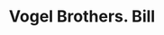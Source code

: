 ---
doi: 10.7916/D8DJ6SRX
date_other: '1890'
date_other_textual: 1890-1899
form: printed ephemera
genre:
- Invoices
name:
- Vogel Brothers
object_in_context_url: https://biggert.cul.columbia.edu/items/view/ave_biggert_01141
subject_hierarchical_geographic:
- New York, New York, United States
subject_name:
- Vogel Brothers
title: Vogel Brothers. Bill
sort_title: Vogel Brothers. Bill
call_number: ave_biggert_01141
coordinates:
- 40.71277777777778,-74.00583333333333
pid: ave_biggert_01141
identifiers: ave_biggert_01141
thumbnail: https://derivativo-3.library.columbia.edu/iiif/2/ldpd:344970/full/!256,256/0/native.jpg
permalink: "/items/ave_biggert_01141/"
layout: iiif-image-page
---